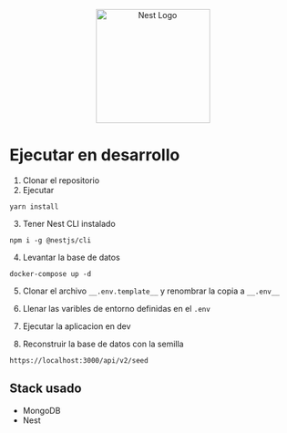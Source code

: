 <p align="center">
  <a href="http://nestjs.com/" target="blank"><img src="https://nestjs.com/img/logo-small.svg" width="200" alt="Nest Logo" /></a>
</p>

# Ejecutar en desarrollo

1. Clonar el repositorio
2. Ejecutar

```
yarn install
```

3. Tener Nest CLI instalado

```
npm i -g @nestjs/cli
```

4. Levantar la base de datos

```
docker-compose up -d
```

5. Clonar el archivo `__.env.template__` y renombrar la copia a `__.env__`

6. Llenar las varibles de entorno definidas en el `.env`

7. Ejecutar la aplicacion en dev

8. Reconstruir la base de datos con la semilla

```
https://localhost:3000/api/v2/seed
```

## Stack usado

- MongoDB
- Nest
